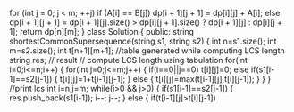 for (int j = 0; j < m; ++j)
if (A[i] == B[j])
dp[i + 1][j + 1] = dp[i][j] + A[i];
else
dp[i + 1][j + 1] = dp[i + 1][j].size() > dp[i][j + 1].size() ?  dp[i + 1][j] : dp[i][j + 1];
return dp[n][m];
}
class Solution {
public:
string shortestCommonSupersequence(string s1, string s2) {
int n=s1.size();
int m=s2.size();
int t[n+1][m+1]; //table generated while computing LCS length
string res; // result
// compute LCS length using tabulation
for(int i=0;i<=n;i++)
{
for(int j=0;j<=m;j++)
{
if(i==0||j==0)
t[i][j]=0;
else if(s1[i-1]==s2[j-1])
{
t[i][j]=1+t[i-1][j-1];
}
else
{
t[i][j]=max(t[i-1][j],t[i][j-1]);
}
}
}
//print lcs
int i=n,j=m;
while(i>0 && j>0)
{
if(s1[i-1]==s2[j-1])
{
res.push_back(s1[i-1]);
i--;
j--;
}
else
{
if(t[i-1][j]>t[i][j-1])